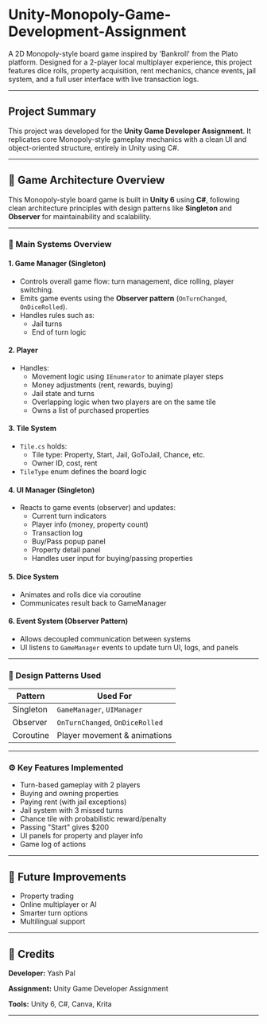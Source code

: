 # Unity-Monopoly-Game-Development-Assignment
A 2D Monopoly-style board game inspired by 'Bankroll' from the Plato platform. Designed for a 2-player local multiplayer experience, this project features dice rolls, property acquisition, rent mechanics, chance events, jail system, and a full user interface with live transaction logs.

---

##  Project Summary

This project was developed for the **Unity Game Developer Assignment**. It replicates core Monopoly-style gameplay mechanics with a clean UI and object-oriented structure, entirely in Unity using C#.

---

## 🧱 Game Architecture Overview

This Monopoly-style board game is built in **Unity 6** using **C#**, following clean architecture principles with design patterns like **Singleton** and **Observer** for maintainability and scalability.

---

### 📂 Main Systems Overview

#### 1. Game Manager (Singleton)
- Controls overall game flow: turn management, dice rolling, player switching.
- Emits game events using the **Observer pattern** (`OnTurnChanged`, `OnDiceRolled`).
- Handles rules such as:
  - Jail turns
  - End of turn logic

#### 2. Player
- Handles:
  - Movement logic using `IEnumerator` to animate player steps
  - Money adjustments (rent, rewards, buying)
  - Jail state and turns
  - Overlapping logic when two players are on the same tile
  - Owns a list of purchased properties

#### 3. Tile System
- `Tile.cs` holds:
  - Tile type: Property, Start, Jail, GoToJail, Chance, etc.
  - Owner ID, cost, rent
- `TileType` enum defines the board logic

#### 4. UI Manager (Singleton)
- Reacts to game events (observer) and updates:
  - Current turn indicators
  - Player info (money, property count)
  - Transaction log
  - Buy/Pass popup panel
  - Property detail panel
  - Handles user input for buying/passing properties

#### 5. Dice System
- Animates and rolls dice via coroutine
- Communicates result back to GameManager

#### 6. Event System (Observer Pattern)
- Allows decoupled communication between systems
- UI listens to `GameManager` events to update turn UI, logs, and panels

---

### 🧩 Design Patterns Used

| Pattern    | Used For                         |
|------------|----------------------------------|
| Singleton  | `GameManager`, `UIManager`       |
| Observer   | `OnTurnChanged`, `OnDiceRolled`  |
| Coroutine  | Player movement & animations     |

---

### ⚙️ Key Features Implemented

- Turn-based gameplay with 2 players
- Buying and owning properties
- Paying rent (with jail exceptions)
- Jail system with 3 missed turns
- Chance tile with probabilistic reward/penalty
- Passing "Start" gives $200
- UI panels for property and player info
- Game log of actions

---

## 🧠 Future Improvements

-  Property trading
-  Online multiplayer or AI
-  Smarter turn options
-  Multilingual support

---

## 🏁 Credits

**Developer:** Yash Pal

**Assignment:** Unity Game Developer Assignment  

**Tools:** Unity 6, C#, Canva, Krita

---
